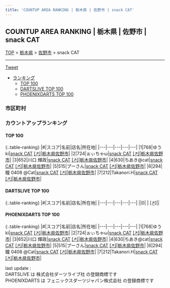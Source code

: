 ```yaml
---
title: 'COUNTUP AREA RANKING | 栃木県 | 佐野市 | snack CAT'
---
```

## COUNTUP AREA RANKING | 栃木県 | 佐野市 | snack CAT

[TOP](/darts/rank/) > [栃木県](/darts/rank/栃木県/) > [佐野市](/darts/rank/栃木県/佐野市/) > snack CAT

___

<a href="https://twitter.com/share?ref_src=twsrc%5Etfw" data-text="COUNTUP AREA RANKING | 栃木県佐野市snack CAT" class="twitter-share-button" data-hashtags="DARTSLIVE,PHOENIXDARTS,darts,ダーツ" data-show-count="false">Tweet</a>

* [ランキング](#カウントアップランキング)
    * [TOP 100](#top-100)
    * [DARTSLIVE TOP 100](#dartslive-top-100)
    * [PHOENIXDARTS TOP 100](#phoenixdarts-top-100)

### 市区町村

<ul>

</ul>

### カウントアップランキング

#### TOP 100



{:.table-ranking}
|#|スコア|名前|店名|所在地|
|---|---|---|---|---|
|1|768|<span class="rank-name-pd">ゆうki</span>|<a href="/darts/rank/shops/73005.html">snack CAT</a> <a href="https://vs.phoenixdarts.com/jp/shop/shopDetailInfo/s_73005?s_seq=73005">[↗]</a>|<a href="/darts/rank/栃木県/佐野市">栃木県佐野市</a>|
|2|724|<span class="rank-name-pd">ぉぃちゃω</span>|<a href="/darts/rank/shops/73005.html">snack CAT</a> <a href="https://vs.phoenixdarts.com/jp/shop/shopDetailInfo/s_73005?s_seq=73005">[↗]</a>|<a href="/darts/rank/栃木県/佐野市">栃木県佐野市</a>|
|3|652|<span class="rank-name-pd"><span class="pro-icon-pd"></span>川口 輝政</span>|<a href="/darts/rank/shops/73005.html">snack CAT</a> <a href="https://vs.phoenixdarts.com/jp/shop/shopDetailInfo/s_73005?s_seq=73005">[↗]</a>|<a href="/darts/rank/栃木県/佐野市">栃木県佐野市</a>|
|4|630|<span class="rank-name-pd">ちあき@cat</span>|<a href="/darts/rank/shops/73005.html">snack CAT</a> <a href="https://vs.phoenixdarts.com/jp/shop/shopDetailInfo/s_73005?s_seq=73005">[↗]</a>|<a href="/darts/rank/栃木県/佐野市">栃木県佐野市</a>|
|5|515|<span class="rank-name-pd">プーさん</span>|<a href="/darts/rank/shops/73005.html">snack CAT</a> <a href="https://vs.phoenixdarts.com/jp/shop/shopDetailInfo/s_73005?s_seq=73005">[↗]</a>|<a href="/darts/rank/栃木県/佐野市">栃木県佐野市</a>|
|6|294|<span class="rank-name-pd">瞳 0408   @Cat</span>|<a href="/darts/rank/shops/73005.html">snack CAT</a> <a href="https://vs.phoenixdarts.com/jp/shop/shopDetailInfo/s_73005?s_seq=73005">[↗]</a>|<a href="/darts/rank/栃木県/佐野市">栃木県佐野市</a>|
|7|212|<span class="rank-name-pd">Takanori.H</span>|<a href="/darts/rank/shops/73005.html">snack CAT</a> <a href="https://vs.phoenixdarts.com/jp/shop/shopDetailInfo/s_73005?s_seq=73005">[↗]</a>|<a href="/darts/rank/栃木県/佐野市">栃木県佐野市</a>|


#### DARTSLIVE TOP 100



{:.table-ranking}
|#|スコア|名前|店名|所在地|
|---|---|---|---|---|
||0|<span class="rank-name-dl"> </span>|<a href="/darts/rank/shops/.html"></a> <a href="">[↗]</a>|<a href="/darts/rank//"></a>|


#### PHOENIXDARTS TOP 100



{:.table-ranking}
|#|スコア|名前|店名|所在地|
|---|---|---|---|---|
|1|768|<span class="rank-name-pd">ゆうki</span>|<a href="/darts/rank/shops/73005.html">snack CAT</a> <a href="https://vs.phoenixdarts.com/jp/shop/shopDetailInfo/s_73005?s_seq=73005">[↗]</a>|<a href="/darts/rank/栃木県/佐野市">栃木県佐野市</a>|
|2|724|<span class="rank-name-pd">ぉぃちゃω</span>|<a href="/darts/rank/shops/73005.html">snack CAT</a> <a href="https://vs.phoenixdarts.com/jp/shop/shopDetailInfo/s_73005?s_seq=73005">[↗]</a>|<a href="/darts/rank/栃木県/佐野市">栃木県佐野市</a>|
|3|652|<span class="rank-name-pd"><span class="pro-icon-pd"></span>川口 輝政</span>|<a href="/darts/rank/shops/73005.html">snack CAT</a> <a href="https://vs.phoenixdarts.com/jp/shop/shopDetailInfo/s_73005?s_seq=73005">[↗]</a>|<a href="/darts/rank/栃木県/佐野市">栃木県佐野市</a>|
|4|630|<span class="rank-name-pd">ちあき@cat</span>|<a href="/darts/rank/shops/73005.html">snack CAT</a> <a href="https://vs.phoenixdarts.com/jp/shop/shopDetailInfo/s_73005?s_seq=73005">[↗]</a>|<a href="/darts/rank/栃木県/佐野市">栃木県佐野市</a>|
|5|515|<span class="rank-name-pd">プーさん</span>|<a href="/darts/rank/shops/73005.html">snack CAT</a> <a href="https://vs.phoenixdarts.com/jp/shop/shopDetailInfo/s_73005?s_seq=73005">[↗]</a>|<a href="/darts/rank/栃木県/佐野市">栃木県佐野市</a>|
|6|294|<span class="rank-name-pd">瞳 0408   @Cat</span>|<a href="/darts/rank/shops/73005.html">snack CAT</a> <a href="https://vs.phoenixdarts.com/jp/shop/shopDetailInfo/s_73005?s_seq=73005">[↗]</a>|<a href="/darts/rank/栃木県/佐野市">栃木県佐野市</a>|
|7|212|<span class="rank-name-pd">Takanori.H</span>|<a href="/darts/rank/shops/73005.html">snack CAT</a> <a href="https://vs.phoenixdarts.com/jp/shop/shopDetailInfo/s_73005?s_seq=73005">[↗]</a>|<a href="/darts/rank/栃木県/佐野市">栃木県佐野市</a>|


<div class="footer border-top border-gray-light mt-5 pt-3 text-right text-gray">
    last update : <span style="font-weight: italic" id="foot_last_modified"></span><br />
    DARTSLIVE は 株式会社ダーツライブ社 の登録商標です<br />
    PHOENIXDARTS は フェニックスダーツジャパン株式会社 の登録商標です<br />
</div>

<script src="https://cdnjs.cloudflare.com/ajax/libs/jquery.tablesorter/2.31.3/js/jquery.tablesorter.min.js" integrity="sha512-qzgd5cYSZcosqpzpn7zF2ZId8f/8CHmFKZ8j7mU4OUXTNRd5g+ZHBPsgKEwoqxCtdQvExE5LprwwPAgoicguNg==" crossorigin="anonymous" referrerpolicy="no-referrer"></script>
<link rel="stylesheet" href="https://cdnjs.cloudflare.com/ajax/libs/jquery.tablesorter/2.31.3/css/theme.default.min.css" integrity="sha512-wghhOJkjQX0Lh3NSWvNKeZ0ZpNn+SPVXX1Qyc9OCaogADktxrBiBdKGDoqVUOyhStvMBmJQ8ZdMHiR3wuEq8+w==" crossorigin="anonymous" referrerpolicy="no-referrer" />
<script>
$(function() {
    $(".table-ranking").tablesorter({sortList:[[0, 0]]});
    $("#foot_last_modified").text(formatDate(new Date(document.lastModified), 'yyyy-MM-dd HH:mm:ss'));
});
</script>

<script async src="https://platform.twitter.com/widgets.js" charset="utf-8"></script>